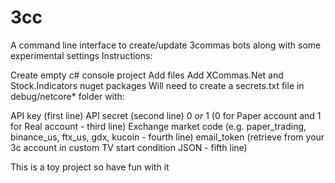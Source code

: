 # 3cc
A command line interface to create/update 3commas bots along with some experimental settings
Instructions:

Create empty c# console project
Add files
Add XCommas.Net and Stock.Indicators nuget packages
Will need to create a secrets.txt file in debug/netcore* folder with:

API key (first line)
API secret (second line)
0 _or_ 1 (0 for Paper account and 1 for Real account - third line)
Exchange market code (e.g. paper_trading, binance_us, ftx_us, gdx, kucoin - fourth line)
email_token (retrieve from your 3c account in custom TV start condition JSON - fifth line)

This is a toy project so have fun with it
